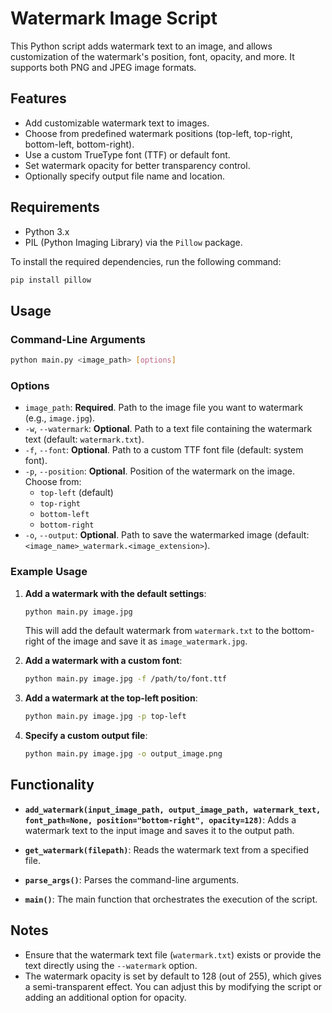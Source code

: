# Watermark Image Script

This Python script adds watermark text to an image, and allows customization of the watermark's position, font, opacity, and more. It supports both PNG and JPEG image formats.

## Features
- Add customizable watermark text to images.
- Choose from predefined watermark positions (top-left, top-right, bottom-left, bottom-right).
- Use a custom TrueType font (TTF) or default font.
- Set watermark opacity for better transparency control.
- Optionally specify output file name and location.

## Requirements
- Python 3.x
- PIL (Python Imaging Library) via the `Pillow` package.

To install the required dependencies, run the following command:

```bash
pip install pillow
```

## Usage

### Command-Line Arguments

```bash
python main.py <image_path> [options]
```

### Options

- `image_path`: **Required**. Path to the image file you want to watermark (e.g., `image.jpg`).
- `-w`, `--watermark`: **Optional**. Path to a text file containing the watermark text (default: `watermark.txt`).
- `-f`, `--font`: **Optional**. Path to a custom TTF font file (default: system font).
- `-p`, `--position`: **Optional**. Position of the watermark on the image. Choose from:
  - `top-left` (default)
  - `top-right`
  - `bottom-left`
  - `bottom-right`
- `-o`, `--output`: **Optional**. Path to save the watermarked image (default: `<image_name>_watermark.<image_extension>`).

### Example Usage

1. **Add a watermark with the default settings**:
   ```bash
   python main.py image.jpg
   ```
   This will add the default watermark from `watermark.txt` to the bottom-right of the image and save it as `image_watermark.jpg`.

2. **Add a watermark with a custom font**:
   ```bash
   python main.py image.jpg -f /path/to/font.ttf
   ```

3. **Add a watermark at the top-left position**:
   ```bash
   python main.py image.jpg -p top-left
   ```

4. **Specify a custom output file**:
   ```bash
   python main.py image.jpg -o output_image.png
   ```

## Functionality

- **`add_watermark(input_image_path, output_image_path, watermark_text, font_path=None, position="bottom-right", opacity=128)`**:
  Adds a watermark text to the input image and saves it to the output path.

- **`get_watermark(filepath)`**:
  Reads the watermark text from a specified file.

- **`parse_args()`**:
  Parses the command-line arguments.

- **`main()`**:
  The main function that orchestrates the execution of the script.

## Notes
- Ensure that the watermark text file (`watermark.txt`) exists or provide the text directly using the `--watermark` option.
- The watermark opacity is set by default to 128 (out of 255), which gives a semi-transparent effect. You can adjust this by modifying the script or adding an additional option for opacity.


